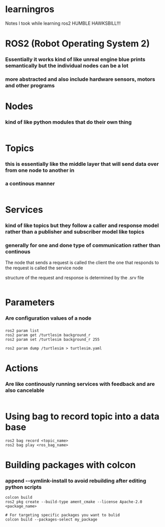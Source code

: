 # learningros
Notes I took while learning ros2 HUMBLE HAWKSBILL!!!

# ROS2 (Robot Operating System 2)
### Essentially it works kind of like unreal engine blue prints semantically but the individual nodes can be a lot
### more abstracted and also include hardware sensors, motors and other programs

# Nodes
### kind of like python modules that do their own thing

```
```

# Topics
### this is essentially like the middle layer that will send data over from one node to another in
### a continous manner

```
```

# Services
### kind of like topics but they follow a caller and response model rather than a publisher and subscriber model like topics
### generally for one and done type of communication rather than continous

The node that sends a request is called the client
the one that responds to the request is called the service node

structure of the request and response is determined by the .srv file

```
```

# Parameters 
### Are configuration values of a node
### 

```
ros2 param list
ros2 param get /turtlesim background_r
ros2 param set /turtlesim background_r 255

ros2 param dump /turtlesim > turtlesim.yaml
```

# Actions
### Are like continously running services with feedback and are also cancelable
```

```
# Using bag to record topic into a data base
```
ros2 bag record <topic_name>
ros2 bag play <ros_bag_name>
```

# Building packages with colcon
### append --symlink-install to avoid rebuilding after editing python scripts
```
colcon build
ros2 pkg create --build-type ament_cmake --license Apache-2.0 <package_name>

# For targeting specific packages you want to bulid
colcon build --packages-select my_package
```


